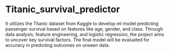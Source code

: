 # Titanic_survival_predictor
It utilizes the Titanic dataset from Kaggle to develop ml model predicting passenger survival based on features like age, gender, and class. Through data analysis, feature engineering, and logistic regression, the project aims to uncover key survival factors. The final model will be evaluated for accuracy in predicting outcomes on unseen data.
